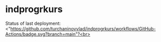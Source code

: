 # indprogrkurs

Status of last deployment:<br>
<"https://github.com/turchaninovvlad/indprogrkurs/workflows/GitHub-Actions/badge.svg?branch=main"?<br>

